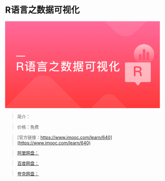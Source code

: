 # R语言之数据可视化

![img](../../assets/5fe442f10001282f05400304.jpg)

> 简介：

> 价格：免费

> [官方链接：https://www.imooc.com/learn/640](https://www.imooc.com/learn/640)

> [阿里网盘：]()

> [百度网盘：]()

> [夸克网盘：]()
